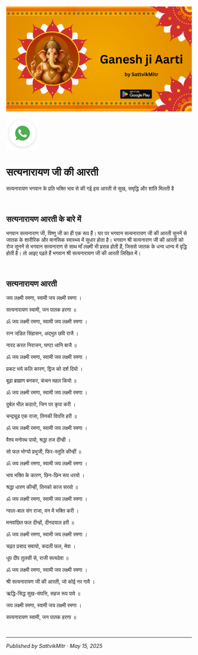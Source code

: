 <!-- Banner SVG -->
![Banner](https://raw.githubusercontent.com/anandwana001/content-repo/refs/heads/main/aarti/ganesh/ganesh_ji_aarti_banner.png)

<!-- Share & WhatsApp icons as SVG -->
<a href="https://api.whatsapp.com/send?text=Check%20out%20this%20article%20in%20the%20Hanuman%20Chalisa%20app%3A%20https%3A%2F%2Fwww.sattvikmitr.com%2Farticles%3FcontentUrl%3Dhttps%253A%252F%252Fraw.githubusercontent.com%252Fanandwana001%252Fcontent-repo%252Frefs%252Fheads%252Fmain%252Faarti%252Fganesh%252Fsatyanaaraayan_aarti_hindi.md%26title%3DGanesh%2520Aarti">
  <img src="https://raw.githubusercontent.com/anandwana001/content-repo/refs/heads/main/assets/ic_wtsapp_share_rounded.svg" alt="WhatsApp"/>
</a>

<br>

# सत्यनारायण जी की आरती
सत्यनारायण भगवान के प्रति भक्ति भाव से की गई इस आरती से सुख, समृद्धि और शांति मिलती है

<br>

## सत्यनारायण आरती के बारे में
भगवान सत्यनाराण जी, विष्णु जी का ही एक रूप हैं। घर पर भगवान सत्यनारायण जी की आरती सुननें से जातक के शारीरिक और मानसिक स्वास्थ्य में सुधार होता है। भगवान श्री सत्यनाराण जी की आरती को रोज सुननें से भगवान सत्यनाराण से साथ माँ लक्ष्मी भी प्रसन्न होती हैं, जिससे जातक के धन्य धान्य में वृद्धि होती है। तो आइए पढ़ते हैं भगवान श्री सत्यनारायण जी की आरती लिखित में।

<br>


## सत्यनारायण आरती
जय लक्ष्मी रमणा, स्वामी जय लक्ष्मी रमणा ।

सत्यनारायण स्वामी, जन पातक हरणा ॥

ॐ जय लक्ष्मी रमणा, स्वामी जय लक्ष्मी रमणा ।

रत्‍‌न जडि़त सिंहासन, अद्भुत छवि राजै ।

नारद करत निराजन, घण्टा ध्वनि बाजै ॥

ॐ जय लक्ष्मी रमणा, स्वामी जय लक्ष्मी रमणा ।

प्रकट भये कलि कारण, द्विज को दर्श दियो ।

बूढ़ा ब्राह्मण बनकर, कंचन महल कियो ॥

ॐ जय लक्ष्मी रमणा, स्वामी जय लक्ष्मी रमणा ।

दुर्बल भील कठारो, जिन पर कृपा करी ।

चन्द्रचूड़ एक राजा, तिनकी विपत्ति हरी ॥

ॐ जय लक्ष्मी रमणा, स्वामी जय लक्ष्मी रमणा ।

वैश्य मनोरथ पायो, श्रद्धा तज दीन्ही ।

सो फल भोग्यो प्रभुजी, फिर-स्तुति कीन्हीं ॥

ॐ जय लक्ष्मी रमणा, स्वामी जय लक्ष्मी रमणा ।

भाव भक्ति के कारण, छिन-छिन रूप धरयो ।

श्रद्धा धारण कीन्हीं, तिनको काज सरयो ॥

ॐ जय लक्ष्मी रमणा, स्वामी जय लक्ष्मी रमणा ।

ग्वाल-बाल संग राजा, वन में भक्ति करी ।

मनवांछित फल दीन्हों, दीनदयाल हरी ॥

ॐ जय लक्ष्मी रमणा, स्वामी जय लक्ष्मी रमणा ।

चढ़त प्रसाद सवायो, कदली फल, मेवा ।

धूप दीप तुलसी से, राजी सत्यदेवा ॥

ॐ जय लक्ष्मी रमणा, स्वामी जय लक्ष्मी रमणा ।

श्री सत्यनारायण जी की आरती, जो कोई नर गावै ।

ऋद्धि-सिद्ध सुख-संपत्ति, सहज रूप पावे ॥

जय लक्ष्मी रमणा, स्वामी जय लक्ष्मी रमणा ।

सत्यनारायण स्वामी, जन पातक हरणा ॥

<br>

---

*Published by SattvikMitr · May 15, 2025*
